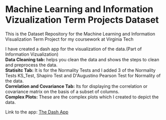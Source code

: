 # Machine Learning and Information Vizualization Term Projects Dataset
This is the Dataset Repository for the Machine Learning and Information Visualization Term Project for my coursework at Virginia Tech

I have created a dash app for the visualization of the data.(Part of Information Vizualization) <br> 
**Data Cleaning tab:** helps you clean the data and shows the steps to clean and preprocess the data.<br> 
**Statisitc Tab:** It is for the Normality Tests and I added 3 of the Normality Tests KS_Test, Shapiro Test and D'Augustino Pearson Test for Normality of the data.<br> 
**Correlation and Covariance Tab:** Its for displaying the correlation or covariance matrix on the basis of a subset of columns.<br> 
**Complex Plots:** These are the complex plots which I created to depict the data.<br> 

Link to the app: [The Dash App](https://dashapp-jadd4w76ha-nn.a.run.app/)  
